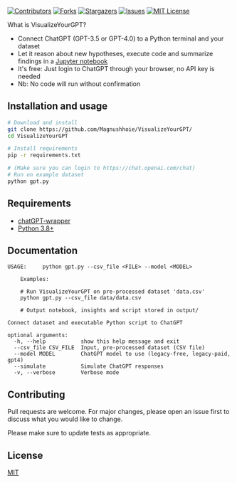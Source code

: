 <!-- PROJECT SHIELDS -->
[![Contributors][contributors-shield]][contributors-url]
[![Forks][forks-shield]][forks-url]
[![Stargazers][stars-shield]][stars-url]
[![Issues][issues-shield]][issues-url]
[![MIT License][license-shield]][license-url]

What is VisualizeYourGPT?
- Connect ChatGPT (GPT-3.5 or GPT-4.0) to a Python terminal and your dataset
- Let it reason about new hypotheses, execute code and summarize findings in a [Jupyter notebook](https://github.com/Magnushhoie/VisualizeYourGPT/blob/main/output/notebook.ipynb)
- It's free: Just login to ChatGPT through your browser, no API key is needed
- Nb: No code will run without confirmation

## Installation and usage

```bash
# Download and install
git clone https://github.com/Magnushhoie/VisualizeYourGPT/
cd VisualizeYourGPT

# Install requirements
pip -r requirements.txt

# (Make sure you can login to https://chat.openai.com/chat)
# Run on example dataset
python gpt.py
```

## Requirements

- [chatGPT-wrapper](https://github.com/mmabrouk/chatgpt-wrapper)
- [Python 3.8+](https://www.python.org/downloads/)

## Documentation

```
USAGE:     python gpt.py --csv_file <FILE> --model <MODEL>

    Examples:

    # Run VisualizeYourGPT on pre-processed dataset 'data.csv'
    python gpt.py --csv_file data/data.csv

    # Output notebook, insights and script stored in output/

Connect dataset and executable Python script to ChatGPT

optional arguments:
  -h, --help           show this help message and exit
  --csv_file CSV_FILE  Input, pre-processed dataset (CSV file)
  --model MODEL        ChatGPT model to use (legacy-free, legacy-paid, gpt4)
  --simulate           Simulate ChatGPT responses
  -v, --verbose        Verbose mode
```

## Contributing
Pull requests are welcome. For major changes, please open an issue first to discuss what you would like to change.

Please make sure to update tests as appropriate.

## License
[MIT](https://choosealicense.com/licenses/mit/)

<!-- MARKDOWN LINKS & IMAGES -->
<!-- https://www.markdownguide.org/basic-syntax/#reference-style-links -->
[contributors-shield]: https://img.shields.io/github/contributors/Magnushhoie/VisualizeYourGPT.svg?style=for-the-badge
[contributors-url]: https://github.com/Magnushhoie/VisualizeYourGPT/graphs/contributors
[forks-shield]: https://img.shields.io/github/forks/Magnushhoie/VisualizeYourGPT.svg?style=for-the-badge
[forks-url]: https://github.com/Magnushhoie/VisualizeYourGPT/network/members
[stars-shield]: https://img.shields.io/github/stars/Magnushhoie/VisualizeYourGPT.svg?style=for-the-badge
[stars-url]: https://github.com/Magnushhoie/VisualizeYourGPT/stargazers
[issues-shield]: https://img.shields.io/github/issues/Magnushhoie/VisualizeYourGPT.svg?style=for-the-badge
[issues-url]: https://github.com/Magnushhoie/VisualizeYourGPT/issues
[license-shield]: https://img.shields.io/github/license/othneildrew/Best-README-Template.svg?style=for-the-badge
[license-url]: https://github.com/Magnushhoie/VisualizeYourGPT/blob/master/LICENSE.txt
